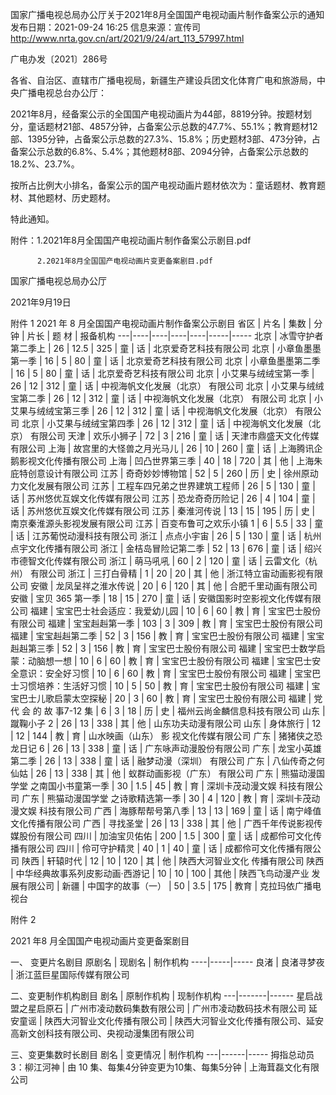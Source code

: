 国家广播电视总局办公厅关于2021年8月全国国产电视动画片制作备案公示的通知
发布日期：2021-09-24 16:25 	信息来源：宣传司 	
http://www.nrta.gov.cn/art/2021/9/24/art_113_57997.html

广电办发〔2021〕286号


各省、自治区、直辖市广播电视局，新疆生产建设兵团文化体育广电和旅游局，中央广播电视总台办公厅：

2021年8月，经备案公示的全国国产电视动画片为44部，8819分钟。按题材划分，童话题材21部、4857分钟，占备案公示总数的47.7%、55.1%；教育题材12部、1395分钟，占备案公示总数的27.3%、15.8%；历史题材3部、473分钟，占备案公示总数的6.8%、5.4%；其他题材8部、2094分钟，占备案公示总数的18.2%、23.7%。

按所占比例大小排名，备案公示的国产电视动画片题材依次为：童话题材、教育题材、其他题材、历史题材。

特此通知。


附件：1.2021年8月全国国产电视动画片制作备案公示剧目.pdf

          2.2021年8月全国国产电视动画片变更备案剧目.pdf




国家广播电视总局办公厅        

2021年9月19日      


附件 1
2021 年 8 月全国国产电视动画片制作备案公示剧目
省区 | 片名 | 集数 | 分钟 | 片长 | 题 材 | 报备机构
---|----|----|----|----|-----|-----
北京 | 冰雪守护者第二季上 | 26 | 12.5 | 325 | 童 | 话 | 北京爱奇艺科技有限公司
北京 | 小章鱼墨墨第一季 | 16 | 5 | 80 | 童 | 话 | 北京爱奇艺科技有限公司
北京 | 小章鱼墨墨第二季 | 16 | 5 | 80 | 童 | 话 | 北京爱奇艺科技有限公司
北京 | 小艾果与绒绒宝第一季 | 26 | 12 | 312 | 童 | 话 | 中视海帆文化发展（北京） 有限公司
北京 | 小艾果与绒绒宝第二季 | 26 | 12 | 312 | 童 | 话 | 中视海帆文化发展（北京） 有限公司
北京 | 小艾果与绒绒宝第三季 | 26 | 12 | 312 | 童 | 话 | 中视海帆文化发展（北京） 有限公司
北京 | 小艾果与绒绒宝第四季 | 26 | 12 | 312 | 童 | 话 | 中视海帆文化发展（北京） 有限公司
天津 | 欢乐小狮子 | 72 | 3 | 216 | 童 | 话 | 天津市鼎盛天文化传媒有限公司
上海 | 故宫里的大怪兽之月光马儿 | 26 | 10 | 260 | 童 | 话 | 上海腾讯企鹅影视文化传播有限公司
上海 | 凹凸世界第三季 | 40 | 18 | 720 | 其 | 他 | 上海朱庇特创意设计有限公司
江苏 | 奇奇妙妙博物馆 | 52 | 5 | 260 | 历 | 史 | 徐州原动力文化发展有限公司
江苏 | 工程车四兄弟之世界建筑工程师 | 26 | 5 | 130 | 童 | 话 | 苏州悠优互娱文化传媒有限公司
江苏 | 恐龙奇奇历险记 | 26 | 4 | 104 | 童 | 话 | 苏州悠优互娱文化传媒有限公司
江苏 | 秦淮河传说 | 13 | 15 | 195 | 历 | 史 | 南京秦淮源头影视发展有限公司
江苏 | 百变布鲁可之欢乐小镇 1 | 6 | 5.5 | 33 | 童 | 话 | 江苏葡悦动漫科技有限公司
浙江 | 点点小宇宙 | 26 | 5 | 130 | 童 | 话 | 杭州点宇文化传播有限公司
浙江 | 金桔岛冒险记第二季 | 52 | 13 | 676 | 童 | 话 | 绍兴市德智文化传媒有限公司
浙江 | 萌马吼吼 | 60 | 2 | 120 | 童 | 话 | 云雷文化（杭州） 有限公司
浙江 | 三打白骨精 | 1 | 20 | 20 | 其 | 他 | 浙江特立宙动画影视有限公司
安徽 | 龙凤呈祥之淮水传说 | 20 | 6 | 120 | 其 | 他 | 合肥千里动画有限公司
安徽 | 宝贝 365 第一季 | 18 | 15 | 270 | 童 | 话 | 安徽国影时空影视文化传媒有限公司
福建 | 宝宝巴士社会适应：我爱幼儿园 | 10 | 6 | 60 | 教 | 育 | 宝宝巴士股份有限公司
福建 | 宝宝赳赳第一季 | 103 | 3 | 309 | 教 | 育 | 宝宝巴士股份有限公司
福建 | 宝宝赳赳第二季 | 52 | 3 | 156 | 教 | 育 | 宝宝巴士股份有限公司
福建 | 宝宝赳赳第三季 | 52 | 3 | 156 | 教 | 育 | 宝宝巴士股份有限公司
福建 | 宝宝巴士数学启蒙：动脑想一想 | 10 | 6 | 60 | 教 | 育 | 宝宝巴士股份有限公司
福建 | 宝宝巴士安全意识：安全好习惯 | 10 | 6 | 60 | 教 | 育 | 宝宝巴士股份有限公司
福建 | 宝宝巴士习惯培养：生活好习惯 | 10 | 5 | 50 | 教 | 育 | 宝宝巴士股份有限公司
福建 | 宝宝巴士儿歌启蒙太空探秘 | 20 | 3 | 60 | 教 | 育 | 宝宝巴士股份有限公司
福建 | 党 代 会 的 故 事7-12 集 | 6 | 3 | 18 | 历 | 史 | 福州云尚金麟信息科技有限公司
山东 | 蹴鞠小子 2 | 26 | 13 | 338 | 其 | 他 | 山东功夫动漫有限公司
山东 | 身体旅行 | 12 | 12 | 144 | 教 | 育 | 山水映画（山东） 影 视文化传媒有限公司
广东 | 猪猪侠之恐龙日记 6 | 26 | 13 | 338 | 童 | 话 | 广东咏声动漫股份有限公司
广东 | 龙宝小英雄第二季 | 26 | 13 | 338 | 童 | 话 | 融梦动漫（深圳） 有限公司
广东 | 八仙传奇之何仙姑 | 26 | 13 | 338 | 其 | 他 | 蚁群动画影视（广东） 有限公司
广东 | 熊猫动漫国学堂 之南国小书童第一季 | 30 | 1.5 | 45 | 教 | 育 | 深圳卡茂动漫文娱 科技有限公司
广东 | 熊猫动漫国学堂 之诗歌精选第一季 | 30 | 4 | 120 | 教 | 育 | 深圳卡茂动漫文娱 科技有限公司
广西 | 海豚帮帮号第八季 | 13 | 13 | 169 | 童 | 话 | 南宁峰值文化传播有限公司
广西 | 寻找圣堂 | 26 | 13 | 338 | 其 | 他 | 广西千年传说影视传媒股份有限公司
四川 | 加油宝贝佑佑 | 200 | 1.5 | 300 | 童 | 话 | 成都伶可文化传播有限公司
四川 | 伶可守护精灵 | 40 | 1 | 40 | 童 | 话 | 成都伶可文化传播有限公司
陕西 | 轩辕时代 | 12 | 10 | 120 | 其 | 他 | 陕西大河智业文化 传播有限公司
陕西 | 中华经典故事系列皮影动画·西游记 | 10 | 10 | 100 | 其他 | 陕西飞鸟动漫产业
发展有限公司 | 
新疆 | 中国字的故事（一） | 50 | 3.5  | 175 | 教育 | 克拉玛依广播电视台


附件 2


2021 年8 月全国国产电视动画片变更备案剧目


一、  变更片名剧目
原剧名 | 现剧名 | 制作机构
----|-----|-----
良渚 | 良渚寻梦夜 | 浙江蓝巨星国际传媒有限公司


二、变更制作机构剧目
剧名 | 原制作机构 | 现制作机构
---|-------|------
星启战盟之星启原石 | 广州市凌动数码集数有限公司 | 广州市凌动数码技术有限公司
延安童谣 | 陕西大河智业文化传播有限公司 | 陕西大河智业文化传播有限公司、延安高新文创科技有限公司、央视动漫集团有限公司


三、变更集数时长剧目
剧名 | 变更情况 | 制作机构
---|------|-----
拇指总动员3：柳江河神 | 由 10 集、每集4分钟变更为10集、每集5分钟 | 上海茸磊文化有限公司
